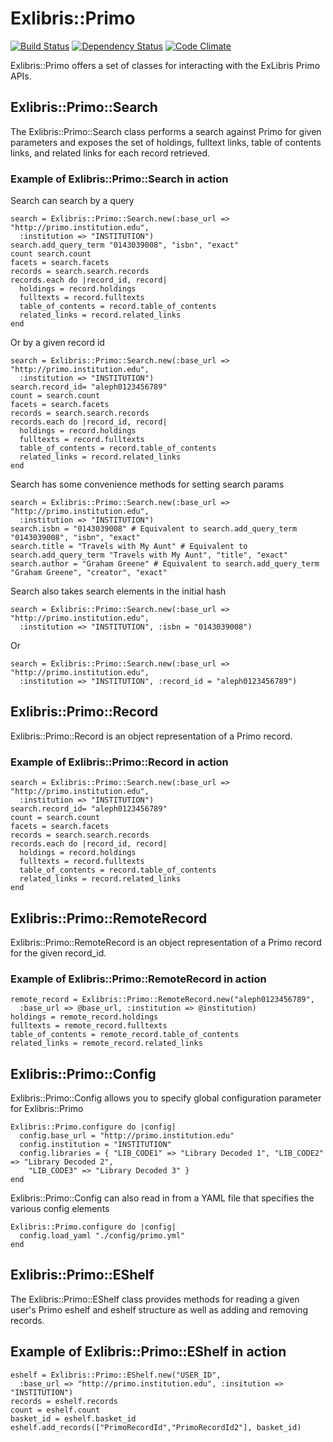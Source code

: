 # Exlibris::Primo
[![Build Status](https://secure.travis-ci.org/scotdalton/exlibris-primo.png)](http://secure.travis-ci.org/scotdalton/exlibris-primo)
[![Dependency Status](https://gemnasium.com/scotdalton/exlibris-primo.png)](https://gemnasium.com/scotdalton/exlibris-primo)
[![Code Climate](https://codeclimate.com/badge.png)](https://codeclimate.com/github/scotdalton/exlibris-primo)

Exlibris::Primo offers a set of classes for interacting with the ExLibris Primo APIs.

## Exlibris::Primo::Search
The Exlibris::Primo::Search class performs a search against Primo for given parameters
and exposes the set of holdings, fulltext links, table of contents links, and related links for each record retrieved.

### Example of Exlibris::Primo::Search in action
Search can search by a query

    search = Exlibris::Primo::Search.new(:base_url => "http://primo.institution.edu", 
      :institution => "INSTITUTION")
    search.add_query_term "0143039008", "isbn", "exact"
    count search.count
    facets = search.facets
    records = search.search.records
    records.each do |record_id, record|
      holdings = record.holdings
      fulltexts = record.fulltexts
      table_of_contents = record.table_of_contents
      related_links = record.related_links
    end

Or by a given record id

    search = Exlibris::Primo::Search.new(:base_url => "http://primo.institution.edu", 
      :institution => "INSTITUTION")
    search.record_id= "aleph0123456789"
    count = search.count
    facets = search.facets
    records = search.search.records
    records.each do |record_id, record|
      holdings = record.holdings
      fulltexts = record.fulltexts
      table_of_contents = record.table_of_contents
      related_links = record.related_links
    end

Search has some convenience methods for setting search params

    search = Exlibris::Primo::Search.new(:base_url => "http://primo.institution.edu", 
      :institution => "INSTITUTION")
    search.isbn = "0143039008" # Equivalent to search.add_query_term "0143039008", "isbn", "exact"
    search.title = "Travels with My Aunt" # Equivalent to search.add_query_term "Travels with My Aunt", "title", "exact"
    search.author = "Graham Greene" # Equivalent to search.add_query_term "Graham Greene", "creator", "exact"
    
Search also takes search elements in the initial hash

    search = Exlibris::Primo::Search.new(:base_url => "http://primo.institution.edu", 
      :institution => "INSTITUTION", :isbn = "0143039008")
Or  

    search = Exlibris::Primo::Search.new(:base_url => "http://primo.institution.edu", 
      :institution => "INSTITUTION", :record_id = "aleph0123456789")

    
## Exlibris::Primo::Record
Exlibris::Primo::Record is an object representation of a Primo record.

### Example of Exlibris::Primo::Record in action
    search = Exlibris::Primo::Search.new(:base_url => "http://primo.institution.edu", 
      :institution => "INSTITUTION")
    search.record_id= "aleph0123456789"
    count = search.count
    facets = search.facets
    records = search.search.records
    records.each do |record_id, record|
      holdings = record.holdings
      fulltexts = record.fulltexts
      table_of_contents = record.table_of_contents
      related_links = record.related_links
    end

## Exlibris::Primo::RemoteRecord
Exlibris::Primo::RemoteRecord is an object representation of a Primo record for the given record_id.

### Example of Exlibris::Primo::RemoteRecord in action
    remote_record = Exlibris::Primo::RemoteRecord.new("aleph0123456789", 
      :base_url => @base_url, :institution => @institution)
    holdings = remote_record.holdings
    fulltexts = remote_record.fulltexts
    table_of_contents = remote_record.table_of_contents
    related_links = remote_record.related_links

## Exlibris::Primo::Config
Exlibris::Primo::Config allows you to specify global configuration parameter for Exlibris::Primo

    Exlibris::Primo.configure do |config|
      config.base_url = "http://primo.institution.edu"
      config.institution = "INSTITUTION"
      config.libraries = { "LIB_CODE1" => "Library Decoded 1", "LIB_CODE2" => "Library Decoded 2",
        "LIB_CODE3" => "Library Decoded 3" }
    end

Exlibris::Primo::Config can also read in from a YAML file that specifies the various config elements

    Exlibris::Primo.configure do |config|
      config.load_yaml "./config/primo.yml"
    end

## Exlibris::Primo::EShelf
The Exlibris::Primo::EShelf class provides methods for reading a given user's Primo eshelf and eshelf structure as well as adding and removing records.

## Example of Exlibris::Primo::EShelf in action
    eshelf = Exlibris::Primo::EShelf.new("USER_ID", 
      :base_url => "http://primo.institution.edu", :insitution => "INSTITUTION")
    records = eshelf.records
    count = eshelf.count
    basket_id = eshelf.basket_id
    eshelf.add_records(["PrimoRecordId","PrimoRecordId2"], basket_id)

